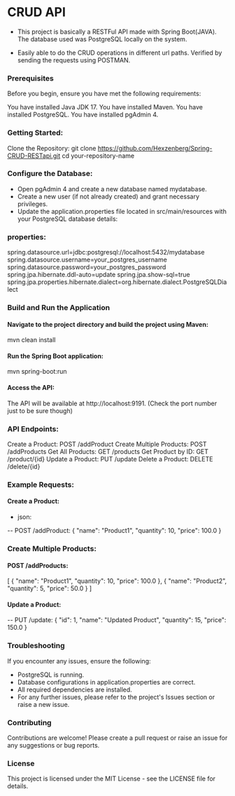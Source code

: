 # CRUD API

- This project is basically a RESTFul API made with Spring Boot(JAVA). The database used was PostgreSQL locally on the system.

- Easily able to do the CRUD operations in different url paths. Verified by sending the requests using POSTMAN.

### Prerequisites

Before you begin, ensure you have met the following requirements:

You have installed Java JDK 17.
You have installed Maven.
You have installed PostgreSQL.
You have installed pgAdmin 4.

### Getting Started:

Clone the Repository:
git clone https://github.com/Hexzenberg/Spring-CRUD-RESTapi.git
cd your-repository-name

### Configure the Database:

- Open pgAdmin 4 and create a new database named mydatabase.
- Create a new user (if not already created) and grant necessary privileges.
- Update the application.properties file located in src/main/resources with your PostgreSQL database details:

### properties:

spring.datasource.url=jdbc:postgresql://localhost:5432/mydatabase
spring.datasource.username=your_postgres_username
spring.datasource.password=your_postgres_password
spring.jpa.hibernate.ddl-auto=update
spring.jpa.show-sql=true
spring.jpa.properties.hibernate.dialect=org.hibernate.dialect.PostgreSQLDialect

### Build and Run the Application

#### Navigate to the project directory and build the project using Maven:

mvn clean install

#### Run the Spring Boot application:

mvn spring-boot:run

#### Access the API:

The API will be available at http://localhost:9191. (Check the port number just to be sure though)

### API Endpoints:

Create a Product: POST /addProduct
Create Multiple Products: POST /addProducts
Get All Products: GET /products
Get Product by ID: GET /product/{id}
Update a Product: PUT /update
Delete a Product: DELETE /delete/{id}

### Example Requests:

#### Create a Product:

- json:

-- POST /addProduct:
{
    "name": "Product1",
    "quantity": 10,
    "price": 100.0
}

### Create Multiple Products:


#### POST /addProducts:

[
    {
        "name": "Product1",
        "quantity": 10,
        "price": 100.0
    },
    {
        "name": "Product2",
        "quantity": 5,
        "price": 50.0
    }
]

#### Update a Product:

-- PUT /update:
{
    "id": 1,
    "name": "Updated Product",
    "quantity": 15,
    "price": 150.0
}

### Troubleshooting
If you encounter any issues, ensure the following:

- PostgreSQL is running.
- Database configurations in application.properties are correct.
- All required dependencies are installed.
- For any further issues, please refer to the project's Issues section or raise a new issue.

### Contributing

Contributions are welcome! Please create a pull request or raise an issue for any suggestions or bug reports.

### License

This project is licensed under the MIT License - see the LICENSE file for details.

